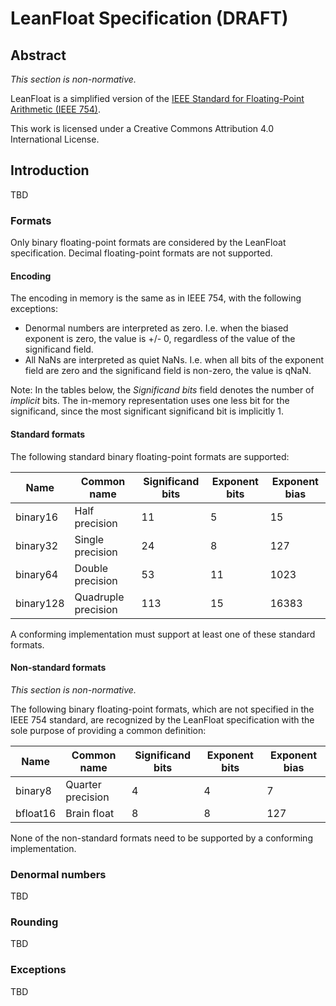 # LeanFloat Specification (DRAFT)

## Abstract

*This section is non-normative.*

LeanFloat is a simplified version of the [IEEE Standard for Floating-Point Arithmetic (IEEE 754)](https://en.wikipedia.org/wiki/IEEE_754).

This work is licensed under a Creative Commons Attribution 4.0 International License.

## Introduction

TBD

### Formats

Only binary floating-point formats are considered by the LeanFloat
specification. Decimal floating-point formats are not supported.

#### Encoding

The encoding in memory is the same as in IEEE 754, with the following
exceptions:

* Denormal numbers are interpreted as zero. I.e. when the biased exponent is
  zero, the value is +/- 0, regardless of the value of the significand field.
* All NaNs are interpreted as quiet NaNs. I.e. when all bits of the exponent
  field are zero and the significand field is non-zero, the value is qNaN.

Note: In the tables below, the *Significand bits* field denotes the number
of *implicit* bits. The in-memory representation uses one less bit for the
significand, since the most significant significand bit is implicitly 1.

#### Standard formats

The following standard binary floating-point formats are supported:

| Name      | Common name         | Significand bits | Exponent bits | Exponent bias |
| --------- | ------------------- | ---------------- | ------------- | ------------- |
| binary16  | Half precision      | 11               | 5             | 15            |
| binary32  | Single precision    | 24               | 8             | 127           |
| binary64  | Double precision    | 53               | 11            | 1023          |
| binary128 | Quadruple precision | 113              | 15            | 16383         |

A conforming implementation must support at least one of these standard
formats.

#### Non-standard formats

*This section is non-normative.*

The following binary floating-point formats, which are not specified in the
IEEE 754 standard, are recognized by the LeanFloat specification with the sole
purpose of providing a common definition:

| Name      | Common name         | Significand bits | Exponent bits | Exponent bias |
| --------- | ------------------- | ---------------- | ------------- | ------------- |
| binary8   | Quarter precision   | 4                | 4             | 7             |
| bfloat16  | Brain float         | 8                | 8             | 127           |

None of the non-standard formats need to be supported by a conforming
implementation.

### Denormal numbers

TBD

### Rounding

TBD

### Exceptions

TBD
